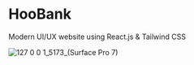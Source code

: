 # HooBank 

Modern UI/UX website using React.js & Tailwind CSS

![127 0 0 1_5173_(Surface Pro 7)](https://user-images.githubusercontent.com/110594847/200044277-03d5007c-6a23-4753-ad17-24dcdc661bbe.png)
